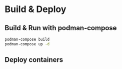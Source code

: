 # Build & Deploy

## Build & Run with podman-compose

```bash
podman-compose build
podman-compose up -d
```

## Deploy containers

```bash

```
